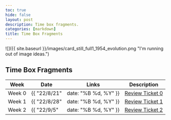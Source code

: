 ```yaml
---
toc: true
hide: false
layout: post
description: Time box fragments.
categories: [markdown]
title: Time Box Fragments
---
```

![]({{ site.baseurl }}/images/card_still_full1_1954_evolution.png "I'm running out of image ideas.")

## Time Box Fragments

| Week| Date | Links | Description |
|-|-|-|-----|
| Week 0 | {{ "22/8/21" | date: "%B %d, %Y" }} | [Review Ticket 0](https://github.com/keiraokimoto/Fastpages/issues/2#issue-1345736254) | First week, mostly just setup. |
| Week 1 | {{ "22/8/28" | date: "%B %d, %Y" }} | [Review Ticket 1](https://github.com/keiraokimoto/Fastpages/issues/3#issue-1353755215) | Second week, personalizing pages and adding more features, such as a quiz and other tabs. |
| Week 2 | {{ "22/9/5" | date: "%B %d, %Y" }} | [Review Ticket 2]()  |  |
